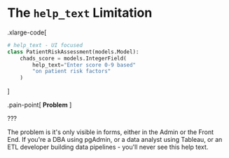 # The `help_text` Limitation

.xlarge-code[

```python
# help_text - UI focused
class PatientRiskAssessment(models.Model):
    chads_score = models.IntegerField(
        help_text="Enter score 0-9 based"
        "on patient risk factors"
    )
```

]

.pain-point[
    **Problem**
]

???

The problem is it's only visible in forms, either in the Admin or the Front End. If you're a DBA using pgAdmin, or a data analyst using Tableau, or an ETL developer building data pipelines - you'll never see this help text.
